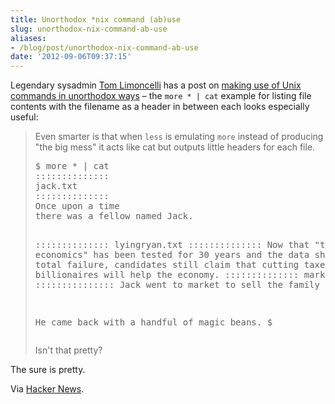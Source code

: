 ```yaml
---
title: Unorthodox *nix command (ab)use
slug: unorthodox-nix-command-ab-use
aliases:
- /blog/post/unorthodox-nix-command-ab-use
date: '2012-09-06T09:37:15'
---
```


<p>Legendary sysadmin <a href="http://en.wikipedia.org/wiki/Tom_Limoncelli">Tom Limoncelli</a> has a post on <a href="http://everythingsysadmin.com/2012/09/unorthodoxunix.html">making use of Unix commands in unorthodox ways</a> &ndash; the
<code>more * | cat</code> example for listing file contents with the filename as a header in between each looks especially useful:</p>

<blockquote><p>Even smarter is that when <code>less</code> is emulating <code>more</code> instead of producing "the big mess" it acts like cat but outputs little headers for each file.</p>
<pre>$ more * | cat 
::::::::::::::
jack.txt
::::::::::::::
Once upon a time
there was a fellow named Jack.

::::::::::::::
lyingryan.txt
::::::::::::::
Now that "trickle down economics" has been
tested for 30 years and the data shows it
has been a total failure, candidates
still claim that cutting taxes for
billionaires will help the economy.
::::::::::::::
market.txt
:::::::::::::::
Jack went to market to sell the family
cow.

He came back with a handful of magic beans.
$</pre>

<p>Isn't that pretty?</p></blockquote>

<p>The sure is pretty.</p>

<p>Via <a href="https://news.ycombinator.com/item?id=4481234">Hacker News</a>.</p>

<!--more-->
